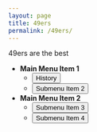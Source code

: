 ```yaml
---
layout: page 
title: 49ers
permalink: /49ers/
---
```


49ers are the best

- **Main Menu Item 1**
  - <a href="sitebasurl/Akshaj_2025/49ers/history/"><button>History</button></a>
  - <a href="https://example.com/page2"><button>Submenu Item 2</button></a>
- **Main Menu Item 2**
  - <a href="https://example.com/page3"><button>Submenu Item 3</button></a>
  - <a href="https://example.com/page4"><button>Submenu Item 4</button></a>